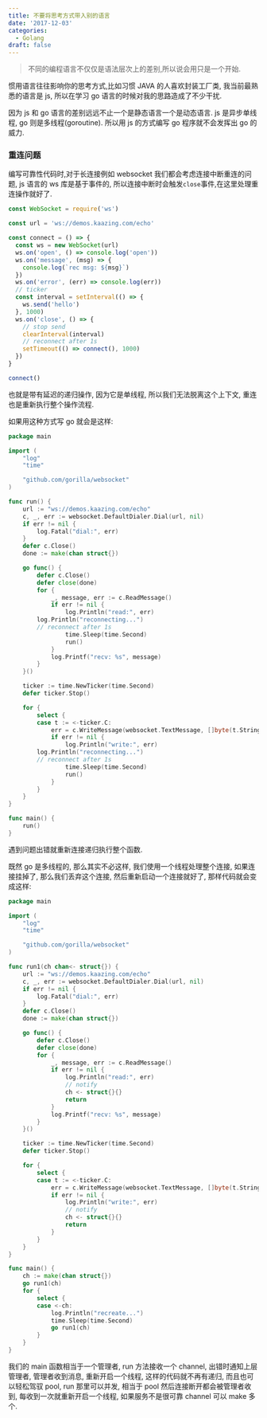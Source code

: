```yaml
---
title: 不要将思考方式带入别的语言
date: '2017-12-03'
categories:
  - Golang
draft: false
---
```


> 不同的编程语言不仅仅是语法层次上的差别,所以说会用只是一个开始.

惯用语言往往影响你的思考方式,比如习惯 JAVA 的人喜欢封装工厂类, 我当前最熟悉的语言是 js, 所以在学习 go 语言的时候对我的思路造成了不少干扰.

因为 js 和 go 语言的差别远远不止一个是静态语言一个是动态语言. js 是异步单线程, go 则是多线程(goroutine). 所以用 js 的方式编写 go 程序就不会发挥出 go 的威力.

<!--more-->

### 重连问题

编写可靠性代码时,对于长连接例如 websocket 我们都会考虑连接中断重连的问题, js 语言的 ws 库是基于事件的, 所以连接中断时会触发`close`事件,在这里处理重连操作就好了.

```js
const WebSocket = require('ws')

const url = 'ws://demos.kaazing.com/echo'

const connect = () => {
  const ws = new WebSocket(url)
  ws.on('open', () => console.log('open'))
  ws.on('message', (msg) => {
    console.log(`rec msg: ${msg}`)
  })
  ws.on('error', (err) => console.log(err))
  // ticker
  const interval = setInterval(() => {
    ws.send('hello')
  }, 1000)
  ws.on('close', () => {
    // stop send
    clearInterval(interval)
    // reconnect after 1s
    setTimeout(() => connect(), 1000)
  })
}

connect()
```

也就是带有延迟的递归操作, 因为它是单线程, 所以我们无法脱离这个上下文, 重连也是重新执行整个操作流程.

如果用这种方式写 go 就会是这样:

```go
package main

import (
	"log"
	"time"

	"github.com/gorilla/websocket"
)

func run() {
	url := "ws://demos.kaazing.com/echo"
	c, _, err := websocket.DefaultDialer.Dial(url, nil)
	if err != nil {
		log.Fatal("dial:", err)
	}
	defer c.Close()
	done := make(chan struct{})

	go func() {
		defer c.Close()
		defer close(done)
		for {
			_, message, err := c.ReadMessage()
			if err != nil {
				log.Println("read:", err)
        log.Println("reconnecting...")
        // reconnect after 1s
				time.Sleep(time.Second)
				run()
			}
			log.Printf("recv: %s", message)
		}
	}()

	ticker := time.NewTicker(time.Second)
	defer ticker.Stop()

	for {
		select {
		case t := <-ticker.C:
			err = c.WriteMessage(websocket.TextMessage, []byte(t.String()))
			if err != nil {
				log.Println("write:", err)
        log.Println("reconnecting...")
        // reconnect after 1s
				time.Sleep(time.Second)
				run()
			}
		}
	}
}

func main() {
	run()
}
```

遇到问题出错就重新连接递归执行整个函数.

既然 go 是多线程的, 那么其实不必这样, 我们使用一个线程处理整个连接, 如果连接挂掉了, 那么我们丢弃这个连接, 然后重新启动一个连接就好了, 那样代码就会变成这样:

```go
package main

import (
	"log"
	"time"

	"github.com/gorilla/websocket"
)

func run1(ch chan<- struct{}) {
	url := "ws://demos.kaazing.com/echo"
	c, _, err := websocket.DefaultDialer.Dial(url, nil)
	if err != nil {
		log.Fatal("dial:", err)
	}
	defer c.Close()
	done := make(chan struct{})

	go func() {
		defer c.Close()
		defer close(done)
		for {
			_, message, err := c.ReadMessage()
			if err != nil {
				log.Println("read:", err)
				// notify
				ch <- struct{}{}
				return
			}
			log.Printf("recv: %s", message)
		}
	}()

	ticker := time.NewTicker(time.Second)
	defer ticker.Stop()

	for {
		select {
		case t := <-ticker.C:
			err = c.WriteMessage(websocket.TextMessage, []byte(t.String()))
			if err != nil {
				log.Println("write:", err)
				// notify
				ch <- struct{}{}
				return
			}
		}
	}
}

func main() {
	ch := make(chan struct{})
	go run1(ch)
	for {
		select {
		case <-ch:
			log.Println("recreate...")
			time.Sleep(time.Second)
			go run1(ch)
		}
	}
}
```

我们的 main 函数相当于一个管理者, run 方法接收一个 channel, 出错时通知上层管理者, 管理者收到消息, 重新开启一个线程, 这样的代码就不再有递归, 而且也可以轻松驾驭 pool, run 那里可以并发, 相当于 pool 然后连接断开都会被管理者收到, 每收到一次就重新开启一个线程, 如果服务不是很可靠 channel 可以 make 多个.
